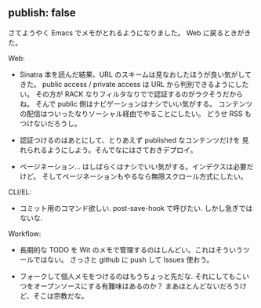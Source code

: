 publish: false
----

さてようやく Emacs でメモがとれるようになりました。
Web に戻るときがきた。

Web:

 * Sinatra 本を読んだ結果、URL のスキームは見なおしたほうが良い気がしてきた。
   public access / private access は URL から判別できるようにしたい。
   その方が RACK なりフィルタなりでで認証するのがラクそうだからね。
   そんで public 側はナビゲーションはナシでいい気がする。
   コンテンツの配信はついったなりソーシャル経由でやることにしたい。
   どうせ RSS もつけないだろうし。

 * 認証つけるのはあとにして、とりあえず published なコンテンツだけを
   見れられるようにしよう。そんでなにはさておきデプロイ。

 * ページネーション... はしばらくはナシでいい気がする。インデクスは必要だけど。
   そしてページネーションもやるなら無限スクロール方式にしたい。
 
CLI/EL:

 * コミット用のコマンド欲しい. post-save-hook で呼びたい.
   しかし急ぎではないな.

Workflow:

 * 長期的な TODO を Wit のメモで管理するのはしんどい。これはそういうツールではない。
   さっさと github に push して Issues 使おう。

 * フォークして個人メモをつけるのはもうちょっと先だな.
   それにしてもこいつをオープンソースにする有難味はあるのか？
   まあほとんどないだろうけど、そこは宗教だな。